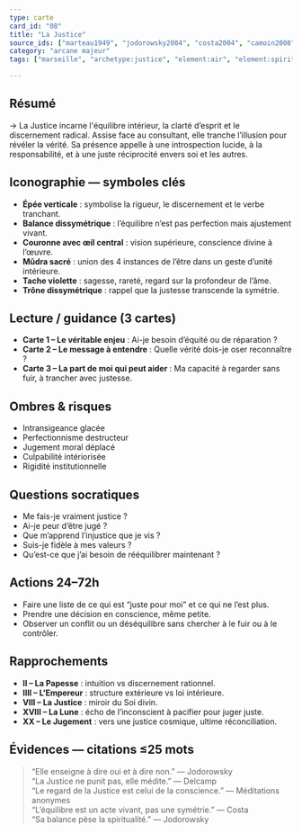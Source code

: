 ```yaml
---
type: carte
card_id: "08"
title: "La Justice"
source_ids: ["marteau1949", "jodorowsky2004", "costa2004", "camoin2008", "bendov2013", "delcamp1976", "nadolny2022", "jung1950", "meditationsanonymes1980", "tarotarchjourney2021"]
category: "arcane majeur"
tags: ["marseille", "archetype:justice", "element:air", "element:spirit"]

---
```


## Résumé
→ La Justice incarne l'équilibre intérieur, la clarté d’esprit et le discernement radical. Assise face au consultant, elle tranche l’illusion pour révéler la vérité. Sa présence appelle à une introspection lucide, à la responsabilité, et à une juste réciprocité envers soi et les autres.

## Iconographie — symboles clés
- **Épée verticale** : symbolise la rigueur, le discernement et le verbe tranchant.
- **Balance dissymétrique** : l’équilibre n’est pas perfection mais ajustement vivant.
- **Couronne avec œil central** : vision supérieure, conscience divine à l’œuvre.
- **Mûdra sacré** : union des 4 instances de l’être dans un geste d’unité intérieure.
- **Tache violette** : sagesse, rareté, regard sur la profondeur de l’âme.
- **Trône dissymétrique** : rappel que la justesse transcende la symétrie.

## Lecture / guidance (3 cartes)
- **Carte 1 – Le véritable enjeu** : Ai-je besoin d’équité ou de réparation ?
- **Carte 2 – Le message à entendre** : Quelle vérité dois-je oser reconnaître ?
- **Carte 3 – La part de moi qui peut aider** : Ma capacité à regarder sans fuir, à trancher avec justesse.

## Ombres & risques
- Intransigeance glacée
- Perfectionnisme destructeur
- Jugement moral déplacé
- Culpabilité intériorisée
- Rigidité institutionnelle

## Questions socratiques
- Me fais-je vraiment justice ?
- Ai-je peur d’être jugé ?
- Que m’apprend l’injustice que je vis ?
- Suis-je fidèle à mes valeurs ?
- Qu’est-ce que j’ai besoin de rééquilibrer maintenant ?

## Actions 24–72h
- Faire une liste de ce qui est “juste pour moi” et ce qui ne l’est plus.
- Prendre une décision en conscience, même petite.
- Observer un conflit ou un déséquilibre sans chercher à le fuir ou à le contrôler.

## Rapprochements
- **II – La Papesse** : intuition vs discernement rationnel.
- **IIII – L’Empereur** : structure extérieure vs loi intérieure.
- **VIII – La Justice** : miroir du Soi divin.
- **XVIII – La Lune** : écho de l’inconscient à pacifier pour juger juste.
- **XX – Le Jugement** : vers une justice cosmique, ultime réconciliation.

## Évidences — citations ≤25 mots
> “Elle enseigne à dire oui et à dire non.” — Jodorowsky  
> “La Justice ne punit pas, elle médite.” — Delcamp  
> “Le regard de la Justice est celui de la conscience.” — Méditations anonymes  
> “L’équilibre est un acte vivant, pas une symétrie.” — Costa  
> “Sa balance pèse la spiritualité.” — Jodorowsky

